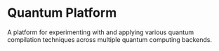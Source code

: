 # Quantum Platform
A platform for experimenting with and applying various quantum compilation techniques across multiple quantum computing backends.
